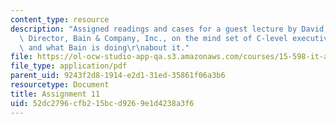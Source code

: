 ```yaml
---
content_type: resource
description: "Assigned readings and cases for a guest lecture by David Shpilberg,\
  \ Director, Bain & Company, Inc., on the mind set of C-level executives toward IT,\
  \ and what Bain is doing\r\nabout it."
file: https://ol-ocw-studio-app-qa.s3.amazonaws.com/courses/15-598-it-and-business-transformation-spring-2003/52dc2796cfb215bcd9269e1d4238a3f6_assignment10.pdf
file_type: application/pdf
parent_uid: 9243f2d8-1914-e2d1-31ed-35861f06a3b6
resourcetype: Document
title: Assignment 11
uid: 52dc2796-cfb2-15bc-d926-9e1d4238a3f6
---
```

